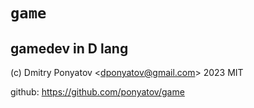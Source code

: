 # `game`
## gamedev in D lang

(c) Dmitry Ponyatov <<dponyatov@gmail.com>> 2023 MIT

github: https://github.com/ponyatov/game
